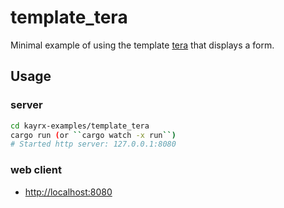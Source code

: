 # template_tera

Minimal example of using the template [tera](https://github.com/Keats/tera) that displays a form.

## Usage

### server

```bash
cd kayrx-examples/template_tera
cargo run (or ``cargo watch -x run``)
# Started http server: 127.0.0.1:8080
```

### web client

- [http://localhost:8080](http://localhost:8080)
